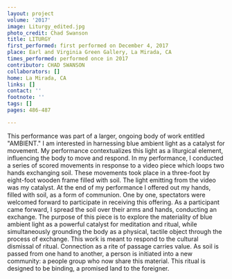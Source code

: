```yaml
---
layout: project
volume: '2017'
image: Liturgy_edited.jpg
photo_credit: Chad Swanson
title: LITURGY
first_performed: first performed on December 4, 2017
place: Earl and Virginia Green Gallery, La Mirada, CA
times_performed: performed once in 2017
contributor: CHAD SWANSON
collaborators: []
home: La Mirada, CA
links: []
contact: ''
footnote: ''
tags: []
pages: 486-487

---
```


This performance was part of a larger, ongoing body of work entitled "AMBIENT." I am interested in harnessing blue ambient light as a catalyst for movement. My performance contextualizes this light as a liturgical element, influencing the body to move and respond. In my performance, I conducted a series of scored movements in response to a video piece which loops two hands exchanging soil. These movements took place in a three-foot by eight-foot wooden frame filled with soil. The light emitting from the video was my catalyst. At the end of my performance I offered out my hands, filled with soil, as a form of communion. One by one, spectators were welcomed forward to participate in receiving this offering. As a participant came forward, I spread the soil over their arms and hands, conducting an exchange. The purpose of this piece is to explore the materiality of blue ambient light as a powerful catalyst for meditation and ritual, while simultaneously grounding the body as a physical, tactile object through the process of exchange. This work is meant to respond to the cultural dismissal of ritual. Connection as a rite of passage carries value. As soil is passed from one hand to another, a person is initiated into a new community: a people group who now share this material. This ritual is designed to be binding, a promised land to the foreigner.
